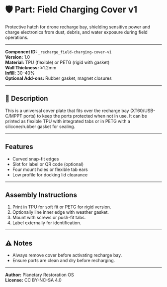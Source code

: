 # 🛡️ Part: Field Charging Cover v1

Protective hatch for drone recharge bay, shielding sensitive power and charge electronics from dust, debris, and water exposure during field operations.

---

**Component ID:** `_recharge_field-charging-cover-v1`  
**Version:** 1.0  
**Material:** TPU (flexible) or PETG (rigid with gasket)  
**Wall Thickness:** ≥1.2mm  
**Infill:** 30–40%  
**Optional Add-ons:** Rubber gasket, magnet closures

---

## 🔧 Description

This is a universal cover plate that fits over the recharge bay (XT60/USB-C/MPPT ports) to keep the ports protected when not in use. It can be printed as flexible TPU with integrated tabs or in PETG with a silicone/rubber gasket for sealing.

---

## Features

- Curved snap-fit edges
- Slot for label or QR code (optional)
- Four mount holes or flexible tab ears
- Low profile for docking lid clearance

---

## Assembly Instructions

1. Print in TPU for soft fit or PETG for rigid version.
2. Optionally line inner edge with weather gasket.
3. Mount with screws or push-fit tabs.
4. Label externally for identification.

---

## ⚠️ Notes

- Always remove cover before activating recharge bay.
- Ensure ports are clean and dry before recharging.

---

**Author:** Planetary Restoration OS  
**License:** CC BY-NC-SA 4.0  
